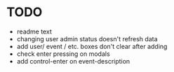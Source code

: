 # TODO

- readme text
- changing user admin status doesn't refresh data
- add user/ event / etc. boxes don't clear after adding
- check enter pressing on modals
- add control-enter on event-description
